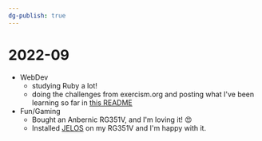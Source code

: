 ```yaml
---
dg-publish: true
---
```

# 2022-09

- WebDev
    - studying Ruby a lot!
    - doing the challenges from exercism.org and posting what I've been learning so far in [this README](https://github.com/meleu/exercism/blob/master/ruby/README.md)
- Fun/Gaming
    - Bought an Anbernic RG351V, and I'm loving it! 😍
    - Installed [JELOS](https://jelos.org) on my RG351V and I'm happy with it.